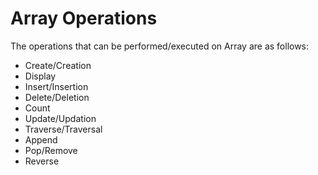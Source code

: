 <h1>Array Operations</h1>

<p>The operations that can be performed/executed on Array are as follows:</p>

<ul>
  <li>Create/Creation</li>
  <li>Display</li>
  <li>Insert/Insertion</li>
  <li>Delete/Deletion</li>
  <li>Count</li>
  <li>Update/Updation</li>
  <li>Traverse/Traversal</li>
  <li>Append</li>
  <li>Pop/Remove</li>
  <li>Reverse</li>
</ul>
